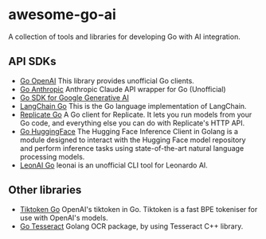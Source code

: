 # awesome-go-ai
A collection of tools and libraries for developing Go with AI integration.

## API SDKs
- [Go OpenAI](https://github.com/sashabaranov/go-openai) This library provides unofficial Go clients.
- [Go Anthropic](https://github.com/liushuangls/go-anthropic) Anthropic Claude API wrapper for Go (Unofficial)
- [Go SDK for Google Generative AI](https://github.com/google/generative-ai-go)
- [LangChain Go](https://github.com/tmc/langchaingo) This is the Go language implementation of LangChain.
- [Replicate Go](https://github.com/replicate/replicate-go) A Go client for Replicate. It lets you run models from your Go code, and everything else you can do with Replicate's HTTP API.
- [Go HuggingFace](https://github.com/hupe1980/go-huggingface) The Hugging Face Inference Client in Golang is a module designed to interact with the Hugging Face model repository and perform inference tasks using state-of-the-art natural language processing models.
- [LeonAI Go](https://github.com/igolaizola/leonai) leonai is an unofficial CLI tool for Leonardo AI.

## Other libraries
- [Tiktoken Go](https://github.com/pkoukk/tiktoken-go) OpenAI's tiktoken in Go.  Tiktoken is a fast BPE tokeniser for use with OpenAI's models.
- [Go Tesseract](https://github.com/otiai10/gosseract) Golang OCR package, by using Tesseract C++ library.


